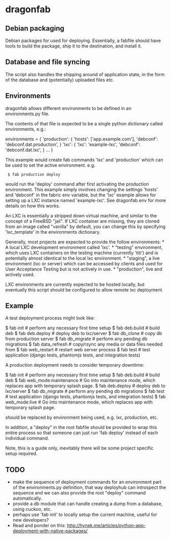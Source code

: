 dragonfab
=========

## Debian packaging

Debian packages for used for deploying. Essentially, a fabfile should 
have tools to build the package, ship it to the destination, and install it.

## Database and file syncing

The script also handles the shipping around of application state, in the form
of the database and (potentially) uploaded files etc.

## Environments

dragonfab allows different environments to be defined in an environments.py file.

The contents of that file is expected to be a single python dictionary called
environments, e.g.:

environments = {
    'production': {
         'hosts': ['app.example.com'],
         'debconf': 'debconf.dat.production',
         }
    'lxc': {
         'lxc': 'example-lxc',
         'debconf': 'debconf.dat.lxc',
         }
    ...
}

This example would create fab commands 'lxc' and 'production' which can be used to
set the active environment. e.g.

     $ fab production deploy

would run the 'deploy' command after first activating the production environment.
This example simply involves changing the settings 'hosts' and 'debconf' in the
fabric env variable, but the 'lxc' example allows for setting up a LXC instance named
'example-lxc'. See dragonfab.env for more details on how this works.

An LXC is essentially a stripped down virtual machine, and similar to the concept of
a FreeBSD "jail". If LXC container are missing, they are cloned from an image
called "vanilla" by default, you can change this by specifying 'lxc_template' in
the environments dictionary.

Generally, most projects are expected to provide the follow environments: 
    * A local LXC development environment called 'lxc'.
    * "testing" environment, which uses LXC containers on the testing machine
      (currently 'titi') and is potentially almost identical to the local lxc
      environment.
    * "staging", a live environment (lxc or server) which can be accessed by
       clients and used for User Acceptance Testing but is not actively in use.
    * "production", live and actively used.

LXC environments are currently expected to be hosted locally, but eventually this
script should be configured to allow remote lxc deployment.

## Example

A test deployment process might look like:

$ fab <env> init        # perform any necessary first time setup
$ fab <env> deb.build   # build deb 
$ fab <env> deb.deploy  # deploy deb to lxc/server
$ fab <env> db_clone    # copy db from production server
$ fab <env> db_migrate  # perform any pending db migrations
$ fab <env> data_refresh # copy/rsync any media or data files needed from 
$ fab <env> web_restart # restart web server process
$ fab <env> test        # test application (django tests, phantomjs tests, and integration tests)

A production deployment needs to consider temporary downtime:

$ fab <env> init        # perform any necessary first time setup
$ fab <env> deb.build   # build deb 
$ fab <env> web_mode:maintenance # Go into maintenance mode, which replaces app with temporary splash page.
$ fab <env> deb.deploy  # deploy deb to lxc/server
$ fab <env> db_migrate  # perform any pending db migrations
$ fab <env> test        # test application (django tests, phantomjs tests, and integration tests)
$ fab <env> web_mode:live # Go into maintenance mode, which replaces app with temporary splash page.

<env> should be replaced by environment being used, e.g. lxc, production, etc.

In addition, a "deploy" in the root fabfile should be provided to wrap this entire
process so that someone can just run 'fab <env> deploy' instead of each
individual command.

Note, this is a guide only, inevitably there will be some project specific setup required.

## TODO

* make the sequence of deployment commands for an environment part of the environments.py
  definition, that way deployhub can introspect the sequence and we can also provide
  the root "deploy" command automatically.
* provide a db module that can handle creating a dump from a database, using cuckoo, etc.
* perhaps use 'fab init' to locally setup the current machine, useful for new
  developers?
* Read and ponder on this: http://hynek.me/articles/python-app-deployment-with-native-packages/

